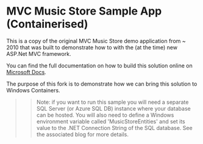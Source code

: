 # MVC Music Store Sample App (Containerised)

This is a copy of the original MVC Music Store demo application from ~ 2010 that was built to demonstrate how to with the (at the time) new ASP.Net MVC framework.

You can find the full documentation on how to build this solution online on [Microsoft Docs](https://docs.microsoft.com/en-us/aspnet/mvc/overview/older-versions/mvc-music-store/mvc-music-store-part-1).

The purpose of this fork is to demonstrate how we can bring this solution to Windows Containers.

>>Note: if you want to run this sample you will need a separate SQL Server (or Azure SQL DB) instance where your database can be hosted. You will also need to define a Windows environment variable called 'MusicStoreEntities' and set its value to the .NET Connection String of the SQL database. See the associated blog for more details.
